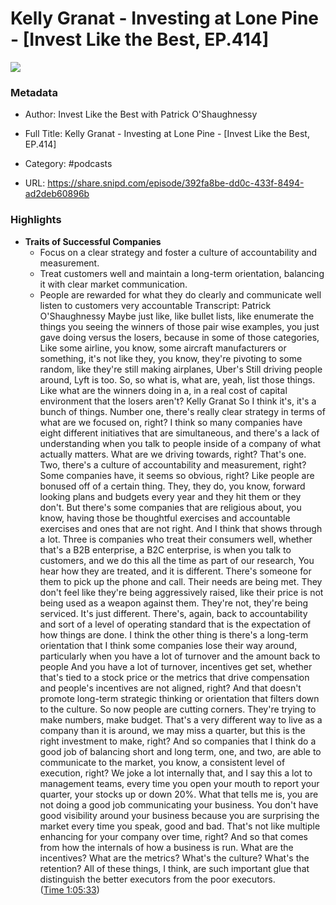 # Kelly Granat - Investing at Lone Pine - [Invest Like the Best, EP.414]

![](https://wsrv.nl/?url=https%3A%2F%2Fmegaphone.imgix.net%2Fpodcasts%2Fef669774-cccd-11ed-889b-c36caad6646f%2Fimage%2F5b0edcd1947fbc8f8c13b8ac444898d6.jpg%3Fixlib%3Drails-4.3.1%26max-w%3D3000%26max-h%3D3000%26fit%3Dcrop%26auto%3Dformat%2Ccompress&w=100&h=100)

### Metadata

- Author: Invest Like the Best with Patrick O'Shaughnessy
- Full Title: Kelly Granat - Investing at Lone Pine - [Invest Like the Best, EP.414]
- Category: #podcasts



- URL: https://share.snipd.com/episode/392fa8be-dd0c-433f-8494-ad2deb60896b

### Highlights

- **Traits of Successful Companies**
  * Focus on a clear strategy and foster a culture of accountability and measurement.
  * Treat customers well and maintain a long-term orientation, balancing it with clear market communication.
  * People are rewarded for what they do clearly and communicate well listen to customers very accountable
  Transcript:
  Patrick O'Shaughnessy
  Maybe just like, like bullet lists, like enumerate the things you seeing the winners of those pair wise examples, you just gave doing versus the losers, because in some of those categories, Like some airline, you know, some aircraft manufacturers or something, it's not like they, you know, they're pivoting to some random, like they're still making airplanes, Uber's Still driving people around, Lyft is too. So, so what is, what are, yeah, list those things. Like what are the winners doing in a, in a real cost of capital environment that the losers aren't?
  Kelly Granat
  So I think it's, it's a bunch of things. Number one, there's really clear strategy in terms of what are we focused on, right? I think so many companies have eight different initiatives that are simultaneous, and there's a lack of understanding when you talk to people inside of a company of what actually matters. What are we driving towards, right? That's one. Two, there's a culture of accountability and measurement, right? Some companies have, it seems so obvious, right? Like people are bonused off of a certain thing. They, they do, you know, forward looking plans and budgets every year and they hit them or they don't. But there's some companies that are religious about, you know, having those be thoughtful exercises and accountable exercises and ones that are not right. And I think that shows through a lot. Three is companies who treat their consumers well, whether that's a B2B enterprise, a B2C enterprise, is when you talk to customers, and we do this all the time as part of our research, You hear how they are treated, and it is different. There's someone for them to pick up the phone and call. Their needs are being met. They don't feel like they're being aggressively raised, like their price is not being used as a weapon against them. They're not, they're being serviced. It's just different. There's, again, back to accountability and sort of a level of operating standard that is the expectation of how things are done. I think the other thing is there's a long-term orientation that I think some companies lose their way around, particularly when you have a lot of turnover and the amount back to people And you have a lot of turnover, incentives get set, whether that's tied to a stock price or the metrics that drive compensation and people's incentives are not aligned, right? And that doesn't promote long-term strategic thinking or orientation that filters down to the culture. So now people are cutting corners. They're trying to make numbers, make budget. That's a very different way to live as a company than it is around, we may miss a quarter, but this is the right investment to make, right? And so companies that I think do a good job of balancing short and long term, one, and two, are able to communicate to the market, you know, a consistent level of execution, right? We joke a lot internally that, and I say this a lot to management teams, every time you open your mouth to report your quarter, your stocks up or down 20%. What that tells me is, you are not doing a good job communicating your business. You don't have good visibility around your business because you are surprising the market every time you speak, good and bad. That's not like multiple enhancing for your company over time, right? And so that comes from how the internals of how a business is run. What are the incentives? What are the metrics? What's the culture? What's the retention? All of these things, I think, are such important glue that distinguish the better executors from the poor executors. ([Time 1:05:33](https://share.snipd.com/snip/7987daa6-ab8f-499f-89ef-4b98c227bddf))
